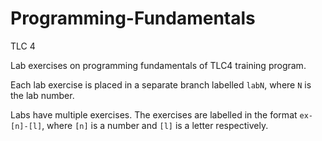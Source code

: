 # Programming-Fundamentals
TLC 4

Lab exercises on programming fundamentals of TLC4 training program.

Each lab exercise is placed in a separate branch
labelled `labN`, where `N` is the lab number.

Labs have multiple exercises. The exercises are 
labelled in the format `ex-[n]-[l]`, where 
`[n]` is a number and `[l]` is a letter respectively.

